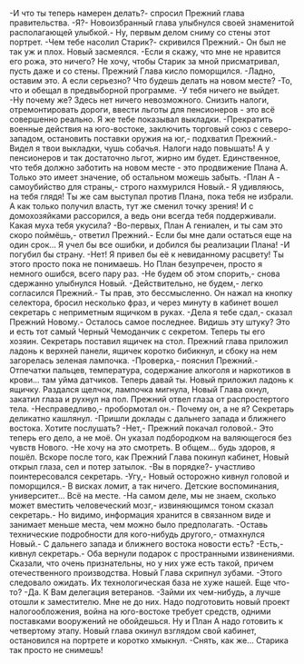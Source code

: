   -И что ты теперь намерен делать?- спросил Прежний глава правительства.
-Я?- Новоизбранный глава улыбнулся своей знаменитой располагающей улыбкой.- Ну, первым делом сниму со стены этот портрет.
-Чем тебе насолил Старик?- скривился Прежний.- Он был не так уж и плох.
Новый засмеялся.
-Если я скажу, что мне не нравится его рожа, это ничего? Не хочу, чтобы Старик за мной присматривал, пусть даже и со стены.
Прежний Глава кисло поморщился.
-Ладно, оставим это. А если серьезно? Что будешь делать на новом месте? 
-То, что и обещал в предвыборной программе.
-У тебя ничего не выйдет.
-Ну почему же? Здесь нет ничего невозможного. Снизить налоги, отремонтировать дороги, ввести льготы для пенсионеров - это всё совершенно реально. Я же тебе показывал выкладки.
-Прекратить военные действия на юго-востоке, заключить торговый союз с северо-западом, остановить поставки оружия на юг,- подхватил Прежний.- Видел я твои выкладки, чушь собачья. Налоги надо повышать! А у пенсионеров и так достаточно льгот, жирно им будет. Единственное, что тебя должно заботить на новом месте - это продвижение Плана А. Только это имеет значение, об остальном можешь забыть.
-План А - самоубийство для страны,- строго нахмурился Новый.- Я удивляюсь, на тебя глядя! Ты же сам выступал против Плана, пока тебя не избрали. А как только получил власть, тут же сменил точку зрения! И с домохозяйками рассорился, а ведь они всегда тебя поддерживали. Какая муха тебя укусила?
-Во-первых, План А гениален, и ты сам это скоро поймёшь,- ответил Прежний.- Если бы мне дали остаться еще на один срок... Я учел бы все ошибки, и добился бы реализации Плана! 
-И погубил бы страну.
-Нет! Я привел бы её к невиданному расцвету! Ты этого просто пока не понимаешь. Но План безупречен, просто я немного ошибся, всего пару раз.
-Не будем об этом спорить,- снова сдержанно улыбнулся Новый.
-Действительно, не будем,- легко согласился Прежний.- Ты прав, это бессмысленно.
Он нажал на кнопку селектора, бросил несколько фраз, и через минуту в кабинет вошел секретарь с неприметным ящичком в руках.
-Дела я тебе сдал,- сказал Прежний Новому.- Осталось самое последнее. Видишь эту штуку? Это и есть тот самый Черный Чемоданчик с секретом. Теперь ты его хозяин.
Секретарь поставил ящичек на стол. Прежний глава приложил ладонь к верхней панели, ящичек коротко бибикнул, и сбоку на нем загорелась зеленая лампочка.
-Проверка,- пояснил Прежний.- Отпечатки пальцев, температура, содержание алкоголя и наркотиков в крови... там уйма датчиков. Теперь давай ты.
Новый приложил ладонь к ящичку. Раздался щелчок, лампочка мигнула, Новый Глава охнул, закатил глаза и рухнул на пол.
Прежний отвел глаза от распростертого тела.
-Несправедливо,- пробормотал он.- Почему он, а не я?
Секретарь деликатно кашлянул.
-Пришли доклады с дальнего запада и ближнего востока. Хотите послушать?
-Нет,- Прежний покачал головой.- Это теперь его дело, а не моё.
Он указал подбородком на валяющегося без чувств Нового.
-Не хочу на это смотреть. В общем... будь здоров, я пошёл.
Вскоре после того, как Прежний Глава покинул кабинет, Новый открыл глаза, сел и потер затылок.
-Вы в порядке?- участливо поинтересовался секретарь.
-Угу,- Новый осторожно кивнул головой и поморщился.- В висках ломит, а так ничего. Детские воспоминания, университет... Всё на месте.
-На самом деле, мы не знаем, сколько может вместить человеческий мозг,- извиняющимся тоном сказал секретарь.- Но видимо, информация хранится в связанном виде и занимает меньше места, чем можно было предполагать.
-Оставь технические подробности для кого-нибудь другого,- отмахнулся Новый.- С дальнего запада и ближнего востока новости есть?
-Есть,- кивнул секретарь.- Оба вернули подарок с пространными извинениями. Сказали, что очень признательны, но у них уже есть такой, причем отечественного производства.
Новый Глава скрипнул зубами.
-Этого следовало ожидать. Их технологическая база не хуже нашей. Еще что-то?
-Да. К Вам делегация ветеранов.
-Займи их чем-нибудь, а лучше отошли к заместителю. Мне не до них. Надо подготовить новый проект налогообложения, война на юго-востоке требует средств, одними поставками вооружений не обойдешься. Ну и План А надо готовить к четвертому этапу.
Новый глава окинул взглядом свой кабинет, остановился на портрете и коротко хмыкнул.
-Снять, как же... Старика так просто не снимешь!    